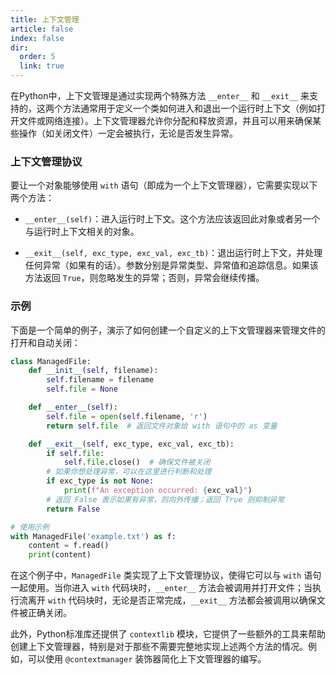 ```yaml
---
title: 上下文管理
article: false
index: false
dir:
  order: 5
  link: true
---
```


在Python中，上下文管理是通过实现两个特殊方法 `__enter__` 和 `__exit__` 来支持的，这两个方法通常用于定义一个类如何进入和退出一个运行时上下文（例如打开文件或网络连接）。上下文管理器允许你分配和释放资源，并且可以用来确保某些操作（如关闭文件）一定会被执行，无论是否发生异常。

### 上下文管理协议

要让一个对象能够使用 `with` 语句（即成为一个上下文管理器），它需要实现以下两个方法：

- `__enter__(self)`：进入运行时上下文。这个方法应该返回此对象或者另一个与运行时上下文相关的对象。
  
- `__exit__(self, exc_type, exc_val, exc_tb)`：退出运行时上下文，并处理任何异常（如果有的话）。参数分别是异常类型、异常值和追踪信息。如果该方法返回 `True`，则忽略发生的异常；否则，异常会继续传播。

### 示例

下面是一个简单的例子，演示了如何创建一个自定义的上下文管理器来管理文件的打开和自动关闭：

```python
class ManagedFile:
    def __init__(self, filename):
        self.filename = filename
        self.file = None

    def __enter__(self):
        self.file = open(self.filename, 'r')
        return self.file  # 返回文件对象给 with 语句中的 as 变量

    def __exit__(self, exc_type, exc_val, exc_tb):
        if self.file:
            self.file.close()  # 确保文件被关闭
        # 如果你想处理异常，可以在这里进行判断和处理
        if exc_type is not None:
            print(f"An exception occurred: {exc_val}")
        # 返回 False 表示如果有异常，则向外传播；返回 True 则抑制异常
        return False

# 使用示例
with ManagedFile('example.txt') as f:
    content = f.read()
    print(content)
```

在这个例子中，`ManagedFile` 类实现了上下文管理协议，使得它可以与 `with` 语句一起使用。当你进入 `with` 代码块时，`__enter__` 方法会被调用并打开文件；当执行流离开 `with` 代码块时，无论是否正常完成，`__exit__` 方法都会被调用以确保文件被正确关闭。

此外，Python标准库还提供了 `contextlib` 模块，它提供了一些额外的工具来帮助创建上下文管理器，特别是对于那些不需要完整地实现上述两个方法的情况。例如，可以使用 `@contextmanager` 装饰器简化上下文管理器的编写。
